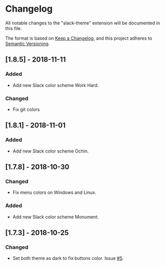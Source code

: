 # Changelog
All notable changes to the "slack-theme" extension will be documented in this file.

The format is based on [Keep a Changelog](https://keepachangelog.com/en/1.0.0/),
and this project adheres to [Semantic Versioning](https://semver.org/spec/v2.0.0.html).

## [1.8.5] - 2018-11-11
### Added
- Add new Slack color scheme Work Hard.
### Changed
- Fix git colors

## [1.8.1] - 2018-11-01
### Added
- Add new Slack color scheme Ochin.

## [1.7.8] - 2018-10-30
### Changed
- Fix menu colors on Windows and Linux.
### Added
- Add new Slack color scheme Monument.

## [1.7.3] - 2018-10-25
### Changed
- Set both theme as dark to fix buttons color. Issue [#5](https://github.com/slack-theme/visual-studio-code/issues/5).
